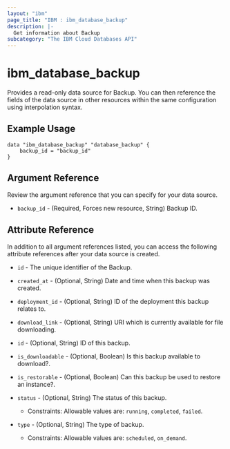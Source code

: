 ```yaml
---
layout: "ibm"
page_title: "IBM : ibm_database_backup"
description: |-
  Get information about Backup
subcategory: "The IBM Cloud Databases API"
---
```


# ibm_database_backup

Provides a read-only data source for Backup. You can then reference the fields of the data source in other resources within the same configuration using interpolation syntax.

## Example Usage

```hcl
data "ibm_database_backup" "database_backup" {
	backup_id = "backup_id"
}
```

## Argument Reference

Review the argument reference that you can specify for your data source.

* `backup_id` - (Required, Forces new resource, String) Backup ID.

## Attribute Reference

In addition to all argument references listed, you can access the following attribute references after your data source is created.

* `id` - The unique identifier of the Backup.
* `created_at` - (Optional, String) Date and time when this backup was created.

* `deployment_id` - (Optional, String) ID of the deployment this backup relates to.

* `download_link` - (Optional, String) URI which is currently available for file downloading.

* `id` - (Optional, String) ID of this backup.

* `is_downloadable` - (Optional, Boolean) Is this backup available to download?.

* `is_restorable` - (Optional, Boolean) Can this backup be used to restore an instance?.

* `status` - (Optional, String) The status of this backup.
  * Constraints: Allowable values are: `running`, `completed`, `failed`.

* `type` - (Optional, String) The type of backup.
  * Constraints: Allowable values are: `scheduled`, `on_demand`.

